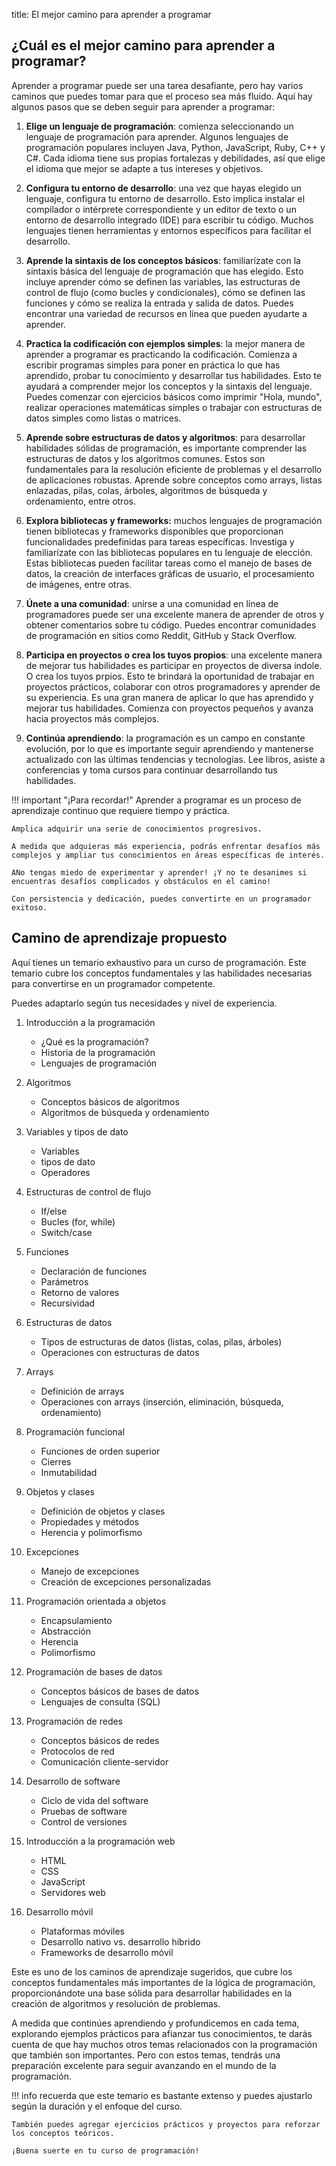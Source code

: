 title: El mejor camino para aprender a programar

## ¿Cuál es el mejor camino para aprender a programar?

Aprender a programar puede ser una tarea desafiante, pero hay varios caminos que puedes tomar para que el proceso sea más fluido. Aquí hay algunos pasos que se deben seguir para aprender a programar:

1. **Elige un lenguaje de programación**: comienza seleccionando un lenguaje de programación para aprender. Algunos lenguajes de programación populares incluyen Java, Python, JavaScript, Ruby, C++ y C#. Cada idioma tiene sus propias fortalezas y debilidades, así que elige el idioma que mejor se adapte a tus intereses y objetivos.

1. **Configura tu entorno de desarrollo**: una vez que hayas elegido un lenguaje, configura tu entorno de desarrollo. Esto implica instalar el compilador o intérprete correspondiente y un editor de texto o un entorno de desarrollo integrado (IDE) para escribir tu código. Muchos lenguajes tienen herramientas y entornos específicos para facilitar el desarrollo.

1. **Aprende la sintaxis de los conceptos básicos**: familiarízate con la sintaxis básica del lenguaje de programación que has elegido. Esto incluye aprender cómo se definen las variables, las estructuras de control de flujo (como bucles y condicionales), cómo se definen las funciones y cómo se realiza la entrada y salida de datos. Puedes encontrar una variedad de recursos en línea que pueden ayudarte a aprender.

1. **Practica la codificación con ejemplos simples**: la mejor manera de aprender a programar es practicando la codificación. Comienza a escribir programas simples para poner en práctica lo que has aprendido, probar tu conocimiento y desarrollar tus habilidades. Esto te ayudará a comprender mejor los conceptos y la sintaxis del lenguaje. Puedes comenzar con ejercicios básicos como imprimir "Hola, mundo", realizar operaciones matemáticas simples o trabajar con estructuras de datos simples como listas o matrices. 

1. **Aprende sobre estructuras de datos y algoritmos**: para desarrollar habilidades sólidas de programación, es importante comprender las estructuras de datos y los algoritmos comunes. Estos son fundamentales para la resolución eficiente de problemas y el desarrollo de aplicaciones robustas. Aprende sobre conceptos como arrays, listas enlazadas, pilas, colas, árboles, algoritmos de búsqueda y ordenamiento, entre otros.

1. **Explora bibliotecas y frameworks:** muchos lenguajes de programación tienen bibliotecas y frameworks disponibles que proporcionan funcionalidades predefinidas para tareas específicas. Investiga y familiarízate con las bibliotecas populares en tu lenguaje de elección. Estas bibliotecas pueden facilitar tareas como el manejo de bases de datos, la creación de interfaces gráficas de usuario, el procesamiento de imágenes, entre otras.

1. **Únete a una comunidad**: unirse a una comunidad en línea de programadores puede ser una excelente manera de aprender de otros y obtener comentarios sobre tu código. Puedes encontrar comunidades de programación en sitios como Reddit, GitHub y Stack Overflow.

2. **Participa en proyectos o crea los tuyos propios**: una excelente manera de mejorar tus habilidades es participar en proyectos de diversa índole. O crea los tuyos prpios. Esto te brindará la oportunidad de trabajar en proyectos prácticos, colaborar con otros programadores y aprender de su experiencia. Es una gran manera de aplicar lo que has aprendido y mejorar tus habilidades. Comienza con proyectos pequeños y avanza hacia proyectos más complejos.

3. **Continúa aprendiendo**: la programación es un campo en constante evolución, por lo que es importante seguir aprendiendo y mantenerse actualizado con las últimas tendencias y tecnologías. Lee libros, asiste a conferencias y toma cursos para continuar desarrollando tus habilidades. 

!!! important "¡Para recordar!"
    Aprender a programar es un proceso de aprendizaje continuo que requiere tiempo y práctica. 

    Amplica adquirir una serie de conocimientos progresivos. 

    A medida que adquieras más experiencia, podrás enfrentar desafíos más complejos y ampliar tus conocimientos en áreas específicas de interés.
     
    ANo tengas miedo de experimentar y aprender! ¡Y no te desanimes si encuentras desafíos complicados y obstáculos en el camino!

    Con persistencia y dedicación, puedes convertirte en un programador exitoso.

## Camino de aprendizaje propuesto

Aquí tienes un temario exhaustivo para un curso de programación. Este temario cubre los conceptos fundamentales y las habilidades necesarias para convertirse en un programador competente. 

Puedes adaptarlo según tus necesidades y nivel de experiencia.

1. Introducción a la programación

    * ¿Qué es la programación?
    * Historia de la programación
    * Lenguajes de programación

2. Algoritmos

    * Conceptos básicos de algoritmos
    * Algoritmos de búsqueda y ordenamiento

3. Variables y tipos de dato

    * Variables
    * tipos de dato
    * Operadores

4. Estructuras de control de flujo

    * If/else
    * Bucles (for, while)
    * Switch/case

5. Funciones

    * Declaración de funciones
    * Parámetros
    * Retorno de valores
    * Recursividad

6. Estructuras de datos

    * Tipos de estructuras de datos (listas, colas, pilas, árboles)
    * Operaciones con estructuras de datos

7. Arrays

    * Definición de arrays
    * Operaciones con arrays (inserción, eliminación, búsqueda, ordenamiento)

8. Programación funcional

    * Funciones de orden superior
    * Cierres
    * Inmutabilidad

9. Objetos y clases

    * Definición de objetos y clases
    * Propiedades y métodos
    * Herencia y polimorfismo

10. Excepciones

    * Manejo de excepciones
    * Creación de excepciones personalizadas

11. Programación orientada a objetos

    * Encapsulamiento
    * Abstracción
    * Herencia
    * Polimorfismo

12. Programación de bases de datos

    * Conceptos básicos de bases de datos
    * Lenguajes de consulta (SQL)

13. Programación de redes

    * Conceptos básicos de redes
    * Protocolos de red
    * Comunicación cliente-servidor

14. Desarrollo de software

    * Ciclo de vida del software
    * Pruebas de software
    * Control de versiones

15. Introducción a la programación web

    * HTML
    * CSS
    * JavaScript
    * Servidores web

16. Desarrollo móvil

    * Plataformas móviles
    * Desarrollo nativo vs.  desarrollo híbrido
    * Frameworks de desarrollo móvil

Este es uno de los caminos de aprendizaje sugeridos, que cubre los conceptos fundamentales más importantes de la lógica de programación, proporcionándote una base sólida para desarrollar habilidades en la creación de algoritmos y resolución de problemas. 

A medida que continúes aprendiendo y profundicemos en cada tema, explorando ejemplos prácticos para afianzar tus conocimientos, te darás cuenta de que hay muchos otros temas relacionados con la programación que también son importantes. Pero con estos temas, tendrás una preparación excelente para seguir avanzando en el mundo de la programación.

!!! info
    recuerda que este temario es bastante extenso y puedes ajustarlo según la duración y el enfoque del curso. 
    
    También puedes agregar ejercicios prácticos y proyectos para reforzar los conceptos teóricos. 
    
    ¡Buena suerte en tu curso de programación!
